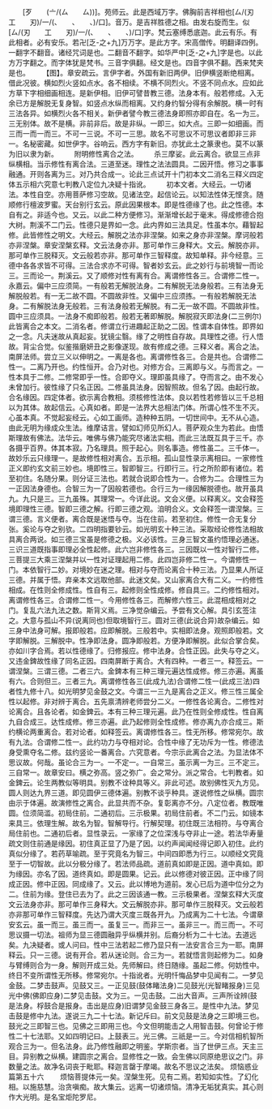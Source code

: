 <!-- { "loadSidebar": true } -->
　　[歹　　(〦/(ㄙ　　ㄙ))]。苑师云。此是西域万字。佛胸前吉祥相也[ㄙ/(刃　　工　　刃)/一/(、　　、　　、)/口]。音万。是吉祥胜德之相。由发右旋而生。似[ㄙ/(刃　　工　　刃)/一/(、　　、　　、)/口]字。梵云塞缚悉底迦。此云有乐。有此相者。必有安乐。若卍[乏-之+九]万万字。是此方字。宋高僧传。明翻译四例。一翻字不翻音。诸经咒词是也。二翻音不翻字。如华严中[乏-之+九]字是也。以此方万字翻之。而字体犹是梵书。三音字俱翻。经文是也。四音字俱不翻。西来梵夹是也。
　　【图】。章安疏云。言伊字者。外国有新旧两伊。旧伊横竖断绝相离。借此况彼。横如烈火竖如点水。各不相续。不横不同烈火。不竖不同点水。应如此方草下字相细画相连。是新伊相。旧伊可譬昔教三德。法身本有。般若修成。入无余已方是解脱无复身智。如竖点水纵而相离。又约身约智分得有余解脱。横一时有三法各异。如横烈火各不相关。新伊者譬今教三德法身即照亦即自在。名一为三。三无别体。故不是横。非前非后。故是非纵。一即三。如大点。三即一如细画。而三而一而一而三。不可一三说。不可一三思。故名不可思议不可思议者即非三非一。名秘密藏。如世伊字。谷响云。西方字有新旧。亦犹此土之篆隶也。莫不以篆为旧以隶为新。
　　附明修性离合之法。
　　杀三摩娑。此云离合。欲显三点非纵横相。当示修性有离合法。三道至迷。理性之法法圆具。二因开悟。修习之事事融通。开则各离为三。对乃共合成一。论此三点试开十门初本文二消名三释义四定体五示相六究意七判教八定位九决疑十指讹。
　　初本文者。大经云。一切诸法。本性自空。亦用菩萨修习空故。见诸法空。起信论云。以知法性体无悭贪。随顺修行檀波罗蜜。天台别行玄云。原此因果根本。即是性德缘了也。此之性德。本自有之。非适今也。又云。以此二种方便修习。渐渐增长起于毫末。得成修德合抱大树。荆溪不二门云。性德只是界如一念。此内界如三法具足。性虽本尔。藉智起修。此皆修性之明文。大经云。解脱之法亦非涅槃。如来之身亦非涅槃。摩诃般若亦非涅槃。章安涅槃玄释。文云法身亦非。那可单作三身释大。文云。解脱亦非。那可单作三脱释灭。文云般若亦非。那可单作三智释度。故知单释。非今经意。三德中各各求皆不可得。三法合求亦不可得。智者妙玄云。此之妙行与前境智一而论三。三而论一。荆溪云。又了顺修对性有离有合。离谓修性各三。合谓修二性一。永嘉云。偏中三应须简。一有般若无解脱法身。二有解脱无法身般若。三有法身无解脱般若。有一无二故不圆。不圆故非性。又偏中三应须拣。一有般若解脱无法身。二有解脱法身无般若。三有法身般若无解脱。有二无一故不圆。不圆故非性。圆中三应须具。一法身不痴即般若。般若无著即解脱。解脱寂灭即法身(二三例尔)此皆离合之本文。二消名者。修谓立行进趣起正助之二因。性谓本自体性。即界如之一念。凡夫迷故从真起妄。犹镜尘翳。缘了之明性自存故。具理性之德。行人悟故。背尘合觉。似鉴揩磨妍丑之影像遂现。故有修成之德。三释义者。离合之法。南屏法师。尝立三义以伸明之。一离是各也。离谓修性各三。合是共也。合谓修二性一。二离乃开也。约性恒开。合乃对也。对修方合。三离即与义。与而言之。一性本具于二修。二修常即乎一性。合即夺义。理即虽具缘了。夺而言之。由不发心未曾加行。彼性缘了只名正因。二修虽具法身。因智照故。但名了因。由起行故。合名缘因。四定体者。欲示离合教相。须核修性法体。良以若性若修皆以三千总相以为其体。故起信云。心真如者。即是一法界大总相法门体。所谓心性不生不灭。心虽本真。不觉起妄经云。心如工画师。造种种五阴。一切世间中。无不从心造。由此无明为缘成众生法。维摩诘言。譬如幻师见所幻人。菩萨观众生为若此。由悟斯理故有佛法。法华云。唯佛与佛乃能究尽诸法实相。而此三法既互具于三千。亦各摄乎百界。体其本寂。乃名理具。照于起心。则名事造。修性虽二。三千体一。故妙乐云只缘理一。是故修性相对离合。五示相。孤山显性录示离相曰。一家修性正义即约玄文前三妙也。境即性三。智即智三。行即行三。行之所阶即有诸位。若至初住。名随分果。则分证三法也。若就合说即合性为一。合修为二。合理性三为一正因法身德也。合智三为一了因般若德也。合行三为一缘因解脱德也。故开虽具九。九只是三。三九虽殊。其理常一。今详此说。文会义便。以释离义。文会释签境即理性三德。智即三德之解。行即三德之观。洎明合义。文会释签一谓涅槃。三谓三德。言义便者。离合既是迷悟与夺。当在住前。若至初住。修性一合无复分张。奚论与夺之别欤。二四明指要钞云。如光明玄十种三法。采取经论修性法相故具离合两说。如三德三宝虽是修德之极。义必该性。三身三智文虽约悟理必通迷。三识三道既指事即理必全性起修。此六岂非修性各三。三因既以一性对智行二修。三菩提三大乘三涅槃并以一性对证理起用二修。此四岂非修二性一。今谓修性一门。本依智行二妙。对境妙在迷之理。相对与夺而论离合十种三法。乃显果人所证三德。并属于悟。弃亲本文远取他部。此迷文矣。又山家离合大有二义。一约修性相成。在性则全修成性。性自有三。起修则全性成修。修自具三。二约修性相对。离谓修性各三。合谓修二性一。今用修性各三。而解修六性三。此混相成相对之门。复乱六法九法之数。斯背义焉。三净觉杂编云。予尝有文心解。具引玄签注之。大意与孤山不异(说离同也)但取境智行三。圆对三德(此说合异)故杂编云。如三身中法身可解。报即般若。应即解脱。三般若中。实相即法身。观照即般若。文字即解脱。三解脱中。性净即法身。圆净即般若。方便净即解脱。此似合掌合矣。亦如川字合焉。若以性德缘了。归修报应。修中法身。合性正因。此失与夺之义。又违金錍故性缘了同名正因。四南屏断于离合。大有四种。一者三一。释签云。一谓涅槃。三谓三德。二者三六。金錍本有三种三理元遍达性成修。修三亦遍。离虽有六。合则但三。三者三九。离谓修性各三(此成九法)合谓修二性一(此成三法)四者性九修十八。如光明梦见金鼓之文。今谓三一三九是离合之正义。修三性三属全性以起修。非对辨于离合。五先禀清辨老师尝分二义。一修性各论离合。二修性对论离合。且各论者。如金錍云。本有三种三理元遍。此乃在性则全修成性。性自离九自合成三。达性成修。修三亦遍。此乃起修则全性成修。修亦离九亦合成三。斯约横论两重离合。若对论者。如释签云。离谓修性各三。性无所移。修常宛尔。故有九法。合谓修二性一。此约功力与夺相对论。合性中缘了无功斥为一性。修德法身受熏夺名二修。兹约竖论一番离合。六究意者。今宗示此离合之法。为显法体不思议故。何哉。虽论合三为一。一不定一。一自常三。虽示离一为三。三不定三。三自常一。故章安曰。横之弥高。竖之弥广。会之常分。派之常合。七判教者。如金錍云。论生两教似等明具。别教不诠种具等义。非此可述。故别佛性灭九方见。圆人则达九界三道。即见圆伊三德体遍。别教不谈乎种具。遂说修性之纵横。圆宗由示于体遍。故演修性之离合。此显共而不杂。复彰离亦不分。八定位者。教既唯圆。位须简滥。初局住前。二通初后。三示极果。初局住前者。不二门云。如镜本来具三。依理生解。故名为智。智解导行。行解契理。初住既三法相符。与夺离合局住前也。二通初后者。显性录云。一家缘了之位深浅与夺非止一途。若法华寿量疏文则住前通是缘因。初住真正显了乃是了因。以约声闻闻经得记即入初住。此约真似分缘了。若药草喻疏。至于究竟名为智三。中间四即悉为行三。以顺经文究竟至于一切智故。此以分极分缘了。若法师品疏。道前真如即是正因。道中真如。即为缘因。亦名了因。道终真如。即是圆果。记云。此以修德对彼正因。正中缘了同成正因。修中正因。同成缘了。又云。此以博地为道前。发心已后为道中位分之为二。住前为缘。登住已去为了。此之三因该通一教。三示极果者。涅槃玄释大灭度文云法身亦非。那可单作三身释大。文云解脱亦非。那可单作三脱释灭。文云般若亦非那可单作三智释度。先达乃谓大灭度三既各开九。乃成离为二十七法。今谓章安玄云。虽一而三。虽三而一。虽复三一。而非三一。虽非三一。而三而一。不可思议摄一切法。祖师为显三德圆融异乎纵横并别。后裔分析为二十七法。去道远矣。九决疑者。或人问曰。性中三法若起二修乃显只有一法安言合三为一耶。南屏释云。只一三德。说有开合。若从迷论则。合三为一。若就悟言则起修为二。如身与臂缚则合为一身。解则开成三处。先师解曰。终日随缘。虽起二修。何妨性中。终日不变所谓性无所移。修常宛尔。十指讹者。光明忏悔品梦中见闻有二。一梦见金鼓。二梦击鼓声。见鼓又三。一正见鼓(鼓体睹法身)二见鼓光(光智睹报身)三见光中佛(佛即应身)二梦见击鼓。文为三。一见击鼓。二出大音声。三声所诠辨(鼓是法身。桴鼓合是报身。击出是应身)旧谓梦见金鼓三身各三。是性中九法。梦见击鼓是修中九法。遂说三九二十七法。新记斥曰。前文见鼓是法身之三即境三也。鼓光之三即智三也。见佛之三即用三也。今文但明能击之人用智击鼓。何曾论于修性二十七法耶。又如四明记曰。上鼓表三。光三佛。三祇是一三。今对信相机智所观合三为一。但名法身。此乃修性融即之明鉴。学斯宗者。当了世伊三点。天主三目。异别教之纵横。建圆宗之离合。显修性之一致。会生佛以同原绝思议之门。非数量之法。故净名词丧于毗耶。释迦言罄于摩竭。故名不思议之法矣。
烦恼惑业篇第五十六
　　烦恼菩提体元一矣。涅槃生死。见有二焉。若知如实性。了幻化相。以施慈慧。治贪嗔痴。故大集云。远离一切诸烦恼。清净无垢犹真实。其心则作大光明。是名宝炬陀罗尼。
